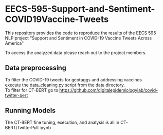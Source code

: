 # EECS-595-Support-and-Sentiment-COVID19Vaccine-Tweets
This repository provides the code to reproduce the results of the EECS 595 NLP project "Support and Sentiment in COVID-19 Vaccine Tweets Across America"

To access the analyzed data please reach out to the project members.

## Data preprocessing
To filter the COVID-19 tweets for geotaggs and addressing vaccines execute the data_cleaning.py script from the data directory.  
To filter for CT-BERT go to https://github.com/digitalepidemiologylab/covid-twitter-bert

## Running Models
The CT-BERT fine tuning, execution, and analysis is all in CT-BERT/TwitterPull.ipynb

